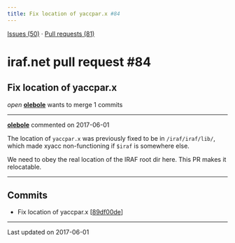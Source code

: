 ```yaml
---
title: Fix location of yaccpar.x #84
---
```


[Issues (50)](https://iraf-community.github.io/iraf-v216/issues) · [Pull requests (81)](https://iraf-community.github.io/iraf-v216/issues/pulls)

# iraf.net pull request #84
## Fix location of yaccpar.x
*open* **[olebole](https://github.com/olebole)** wants to merge 1 commits

- - - -

**[olebole](https://github.com/olebole)** commented on 2017-06-01

The location of `yaccpar.x` was previously fixed to be in `/iraf/iraf/lib/`, which made xyacc non-functioning if `$iraf` is somewhere else.  
  
We need to obey the real location of the IRAF root dir here. This PR makes it relocatable.
- - - -

## Commits

* Fix location of yaccpar.x [[89df00de](https://github.com/iraf-community/iraf/commit/89df00de55ddf6da00deaad44b5730c12bc8396a)]

- - - -

Last updated on 2017-06-01

